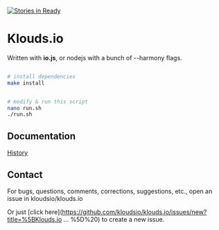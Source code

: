 [![Stories in Ready](https://badge.waffle.io/metadevfoundation/klouds.io.svg?label=ready&title=Ready)](http://waffle.io/metadevfoundation/klouds.io)


# Klouds.io

Written with **io.js**, or nodejs with a bunch of --harmony flags.


```bash

# install dependencies
make install


# modify & run this script
nano run.sh
./run.sh

```



## Documentation

[History](docs/history.md)

## Contact

For bugs, questions, comments, corrections, suggestions, etc., open an issue in kloudsio/klouds.io

Or just [click here](https://github.com/kloudsio/klouds.io/issues/new?title=%5BKlouds.io ... %5D%20) to create a new issue.